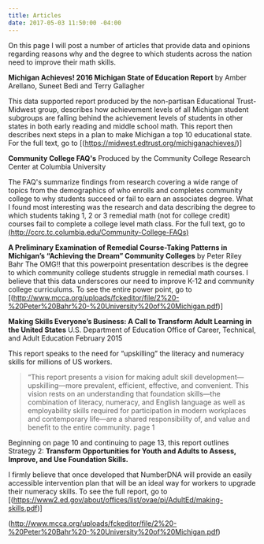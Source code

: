 ```yaml
---
title: Articles
date: 2017-05-03 11:50:00 -04:00
---
```


On this page I will post a number of articles that provide data and opinions regarding reasons why and the degree to which students across the nation need to improve their math skills. 

**Michigan Achieves! 2016 Michigan State of Education Report** by Amber Arellano, Suneet Bedi and Terry Gallagher

This data supported report produced by the non-partisan
Educational Trust-Midwest group, describes how achievement levels of all Michigan student subgroups are falling behind
the achievement levels of students in other states in both early reading and middle school math.  This report then describes next steps in a plan to make Michigan a top 10 educational state.  For the full text, go to [(https://midwest.edtrust.org/michiganachieves/)]

**Community College FAQ's** Produced by the Community College Research Center at Columbia University

The FAQ's summarize findings from research covering a wide range of topics from the demographics of who enrolls and  completes community college to why students succeed or fail to earn an associates degree. What I found most interesting was the research and data describing the degree to which students taking 1, 2 or 3 remedial math (not for college credit) courses fail to complete a college level math class. For the full text, go to [(http://ccrc.tc.columbia.edu/Community-College-FAQs)](http://ccrc.tc.columbia.edu/Community-College-FAQs)

**A Preliminary Examination of Remedial Course-Taking Patterns in Michigan’s “Achieving the Dream” Community Colleges** by Peter Riley Bahr 
The OMG!! that this powerpoint presentation describes is the  degree to which community college students struggle in remedial math courses. I believe that this data underscores our need to improve  K-12 and community college curriculums.  To see the entire power point, go to
[(http://www.mcca.org/uploads/fckeditor/file/2%20-%20Peter%20Bahr%20-%20University%20of%20Michigan.pdf)]

**Making Skills Everyone’s Business: A Call to Transform Adult Learning in the United States**
U.S. Department of Education Office of Career, Technical, and Adult Education February 2015

This report speaks to the need for “upskilling” the literacy and numeracy skills for millions of US workers. 
  > “This report presents a vision for making adult skill 
  development—upskilling—more prevalent, efficient, 
  effective, and convenient. This vision rests on an 
  understanding that foundation skills—the combination of 
  literacy, numeracy, and English language as well as 
  employability skills required for participation in modern 
  workplaces and contemporary life—are a shared 
  responsibility of, and value and benefit to the entire 
  community. page 1

Beginning on page 10 and continuing to page 13, this report outlines Strategy 2: **Transform Opportunities for Youth and Adults to Assess, Improve, and Use Foundation Skills.** 

I firmly believe that once developed that NumberDNA will provide an easily accessible intervention plan that
will be an ideal way for workers to upgrade their numeracy skills.  To see the full report, go to [(https://www2.ed.gov/about/offices/list/ovae/pi/AdultEd/making-skills.pdf)]

(http://www.mcca.org/uploads/fckeditor/file/2%20-%20Peter%20Bahr%20-%20University%20of%20Michigan.pdf)
